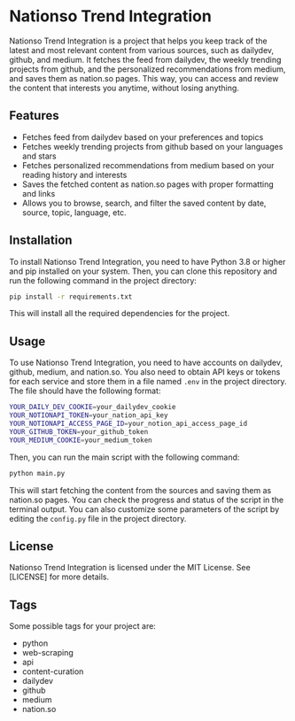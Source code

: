 # Nationso Trend Integration

Nationso Trend Integration is a project that helps you keep track of the latest and most relevant content from various sources, such as dailydev, github, and medium. It fetches the feed from dailydev, the weekly trending projects from github, and the personalized recommendations from medium, and saves them as nation.so pages. This way, you can access and review the content that interests you anytime, without losing anything.

## Features

- Fetches feed from dailydev based on your preferences and topics
- Fetches weekly trending projects from github based on your languages and stars
- Fetches personalized recommendations from medium based on your reading history and interests
- Saves the fetched content as nation.so pages with proper formatting and links
- Allows you to browse, search, and filter the saved content by date, source, topic, language, etc.

## Installation

To install Nationso Trend Integration, you need to have Python 3.8 or higher and pip installed on your system. Then, you can clone this repository and run the following command in the project directory:

```bash
pip install -r requirements.txt
```

This will install all the required dependencies for the project.

## Usage

To use Nationso Trend Integration, you need to have accounts on dailydev, github, medium, and nation.so. You also need to obtain API keys or tokens for each service and store them in a file named `.env` in the project directory. The file should have the following format:

```bash
YOUR_DAILY_DEV_COOKIE=your_dailydev_cookie
YOUR_NOTIONAPI_TOKEN=your_nation_api_key
YOUR_NOTIONAPI_ACCESS_PAGE_ID=your_notion_api_access_page_id
YOUR_GITHUB_TOKEN=your_github_token
YOUR_MEDIUM_COOKIE=your_medium_token
```

Then, you can run the main script with the following command:

```bash
python main.py
```

This will start fetching the content from the sources and saving them as nation.so pages. You can check the progress and status of the script in the terminal output. You can also customize some parameters of the script by editing the `config.py` file in the project directory.

## License

Nationso Trend Integration is licensed under the MIT License. See [LICENSE] for more details.

## Tags

Some possible tags for your project are:

- python
- web-scraping
- api
- content-curation
- dailydev
- github
- medium
- nation.so
